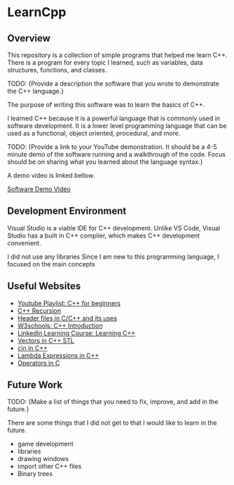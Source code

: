 # LearnCpp

## Overview

This repository is a collection of simple programs that helped me learn C++. There is a program for every topic I learned, such as variables, data structures, functions, and classes.

TODO: {Provide a description the software that you wrote to demonstrate the C++ language.}

The purpose of writing this software was to learn the basics of C++. 

I learned C++ because it is a powerful language that is commonly used in software development. It is a lower level programming language that can be used as a functional, object oriented, procedural, and more. 

TODO: {Provide a link to your YouTube demonstration.  It should be a 4-5 minute demo of the software running and a walkthrough of the code.  Focus should be on sharing what you learned about the language syntax.}

A demo video is linked bellow.

[Software Demo Video](http://youtube.link.goes.here)

## Development Environment

Visual Studio is a viable IDE for C++ development. Unlike VS Code, Visual Studio has a built in C++ complier, which makes C++ development convenient.

I did not use any libraries Since I am new to this programming language, I focused on the main concepts

## Useful Websites

* [Youtube Playlist: C++ for beginners](https://youtube.com/playlist?list=PL43pGnjiVwgQHLPnuH9ch-LhZdwckM8Tq)
* [C++ Recursion](https://www.programiz.com/cpp-programming/recursion)
* [Header files in C/C++ and its uses](https://www.geeksforgeeks.org/header-files-in-c-cpp-and-its-uses/)
* [W3schools: C++ Introduction](https://www.w3schools.com/cpp/cpp_intro.asp)
* [LinkedIn Learning Course: Learning C++](https://www.linkedin.com/learning-login/share?account=2153100&forceAccount=false&redirect=https%3A%2F%2Fwww.linkedin.com%2Flearning%2Flearning-c-plus-plus-14267389%3Ftrk%3Dshare_ent_url%26shareId%3DBA%252BpvcX0QvWEmw8acQUvVw%253D%253D) 
* [Vectors in C++ STL](https://www.geeksforgeeks.org/vector-in-cpp-stl/)
* [cin in C++](https://www.geeksforgeeks.org/cin-in-c/)
* [Lambda Expressions in C++](https://docs.microsoft.com/en-us/cpp/cpp/lambda-expressions-in-cpp?view=msvc-170)
* [Operators in C](https://www.geeksforgeeks.org/operators-in-c-set-1-arithmetic-operators/)

## Future Work

TODO: {Make a list of things that you need to fix, improve, and add in the future.}

There are some things that I did not get to that I would like to learn in the future.
* game development
* libraries
* drawing windows
* import other C++ files
* Binary trees
